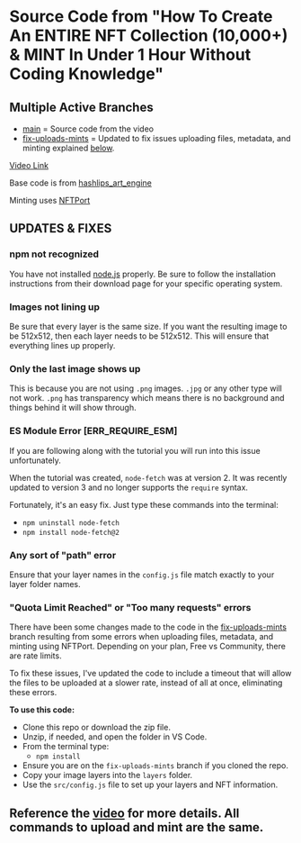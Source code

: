 # Source Code from "How To Create An ENTIRE NFT Collection (10,000+) & MINT In Under 1 Hour Without Coding Knowledge"

## Multiple Active Branches 

- [main](https://github.com/codeSTACKr/video-source-code-create-nft-collection/tree/main) = Source code from the video
- [fix-uploads-mints](https://github.com/codeSTACKr/video-source-code-create-nft-collection/tree/fix-uploads-mints) = Updated to fix issues uploading files, metadata, and minting explained [below](#quota-limit-reached-or-too-many-requests-errors).

[Video Link](https://youtu.be/AaCgydeMu64)

Base code is from [hashlips_art_engine](https://github.com/HashLips/hashlips_art_engine)

Minting uses [NFTPort](https://nftport.xyz)

## UPDATES & FIXES

### npm not recognized

You have not installed [node.js](https://nodejs.org) properly. Be sure to follow the installation instructions from their download page for your specific operating system. 

### Images not lining up

Be sure that every layer is the same size. If you want the resulting image to be 512x512, then each layer needs to be 512x512. This will ensure that everything lines up properly.

### Only the last image shows up

This is because you are not using `.png` images. `.jpg` or any other type will not work. `.png` has transparency which means there is no background and things behind it will show through. 

### ES Module Error \[ERR_REQUIRE_ESM\]

If you are following along with the tutorial you will run into this issue unfortunately. 

When the tutorial was created, `node-fetch` was at version 2. It was recently updated to version 3 and no longer supports the `require` syntax. 

Fortunately, it's an easy fix. Just type these commands into the terminal:

- `npm uninstall node-fetch`
- `npm install node-fetch@2`

### Any sort of "path" error

Ensure that your layer names in the `config.js` file match exactly to your layer folder names.

### "Quota Limit Reached" or "Too many requests" errors

There have been some changes made to the code in the [fix-uploads-mints](https://github.com/codeSTACKr/video-source-code-create-nft-collection/tree/fix-uploads-mints) branch resulting from some errors when uploading files, metadata, and minting using NFTPort. Depending on your plan, Free vs Community, there are rate limits. 

To fix these issues, I've updated the code to include a timeout that will allow the files to be uploaded at a slower rate, instead of all at once, eliminating these errors.  

**To use this code:**

- Clone this repo or download the zip file.
- Unzip, if needed, and open the folder in VS Code.
- From the terminal type: 
  - `npm install`
- Ensure you are on the `fix-uploads-mints` branch if you cloned the repo.
- Copy your image layers into the `layers` folder.
- Use the `src/config.js` file to set up your layers and NFT information.

## Reference the [video](https://youtu.be/AaCgydeMu64) for more details. All commands to upload and mint are the same. 